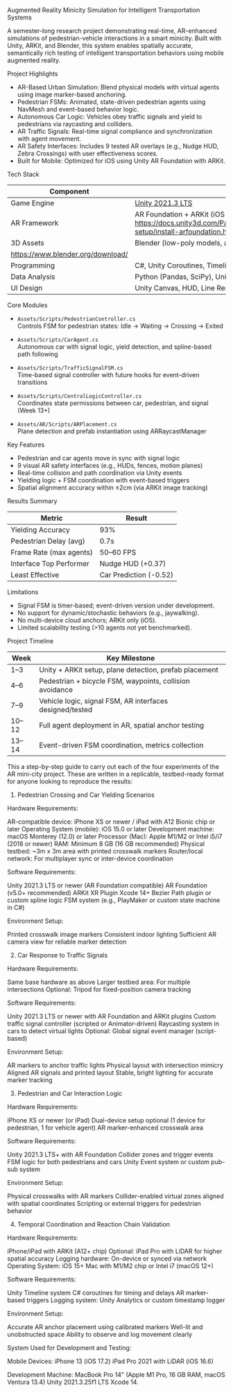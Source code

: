 Augmented Reality Minicity Simulation for Intelligent Transportation Systems

A semester-long research project demonstrating real-time, AR-enhanced simulations of pedestrian-vehicle interactions in a smart minicity. Built with Unity, ARKit, and Blender, this system enables spatially accurate, semantically rich testing of intelligent transportation behaviors using mobile augmented reality.

Project Highlights

- AR-Based Urban Simulation: Blend physical models with virtual agents using image marker-based anchoring.
- Pedestrian FSMs: Animated, state-driven pedestrian agents using NavMesh and event-based behavior logic.
- Autonomous Car Logic: Vehicles obey traffic signals and yield to pedestrians via raycasting and colliders.
- AR Traffic Signals: Real-time signal compliance and synchronization with agent movement.
- AR Safety Interfaces: Includes 9 tested AR overlays (e.g., Nudge HUD, Zebra Crossings) with user effectiveness scores.
- Built for Mobile: Optimized for iOS using Unity AR Foundation with ARKit.

Tech Stack

| Component       | Tool/Tech Used                      |
|----------------|--------------------------------------|
| Game Engine     | [Unity 2021.3 LTS](https://unity.com/releases/lts) |
| AR Framework    | AR Foundation + ARKit (iOS only)  https://docs.unity3d.com/Packages/com.unity.xr.arfoundation@5.0/manual/project-setup/install-arfoundation.html   |
| 3D Assets       | Blender (low-poly models, animations)
https://www.blender.org/download/|
| Programming     | C#, Unity Coroutines, Timeline       |
| Data Analysis   | Python (Pandas, SciPy), Unity Logs   |
| UI Design       | Unity Canvas, HUD, Line Renderer     |


Core Modules

- `Assets/Scripts/PedestrianController.cs`  
  Controls FSM for pedestrian states: Idle → Waiting → Crossing → Exited

- `Assets/Scripts/CarAgent.cs`  
  Autonomous car with signal logic, yield detection, and spline-based path following

- `Assets/Scripts/TrafficSignalFSM.cs`  
  Time-based signal controller with future hooks for event-driven transitions

- `Assets/Scripts/CentralLogicController.cs`  
  Coordinates state permissions between car, pedestrian, and signal (Week 13+)

- `Assets/AR/Scripts/ARPlacement.cs`  
  Plane detection and prefab instantiation using ARRaycastManager

Key Features

- Pedestrian and car agents move in sync with signal logic
- 9 visual AR safety interfaces (e.g., HUDs, fences, motion planes)
- Real-time collision and path coordination via Unity events
- Yielding logic + FSM coordination with event-based triggers
- Spatial alignment accuracy within ±2cm (via ARKit image tracking)

Results Summary

| Metric                   | Result             |
|--------------------------|--------------------|
| Yielding Accuracy        | 93%                |
| Pedestrian Delay (avg)   | 0.7s               |
| Frame Rate (max agents)  | 50–60 FPS          |
| Interface Top Performer  | Nudge HUD (+0.37)  |
| Least Effective          | Car Prediction (-0.52) |


Limitations

- Signal FSM is timer-based; event-driven version under development.
- No support for dynamic/stochastic behaviors (e.g., jaywalking).
- No multi-device cloud anchors; ARKit only (iOS).
- Limited scalability testing (>10 agents not yet benchmarked).

Project Timeline

| Week | Key Milestone |
|------|----------------|
| 1–3  | Unity + ARKit setup, plane detection, prefab placement |
| 4–6  | Pedestrian + bicycle FSM, waypoints, collision avoidance |
| 7–9  | Vehicle logic, signal FSM, AR interfaces designed/tested |
| 10–12| Full agent deployment in AR, spatial anchor testing |
| 13–14| Event-driven FSM coordination, metrics collection |


This a step-by-step guide to carry out each of the four experiments of the AR mini-city project. These are written in a replicable, testbed-ready format for anyone looking to reproduce the results:

1. Pedestrian Crossing and Car Yielding Scenarios

Hardware Requirements:

AR-compatible device: iPhone XS or newer / iPad with A12 Bionic chip or later
Operating System (mobile): iOS 15.0 or later
Development machine: macOS Monterey (12.0) or later
Processor (Mac): Apple M1/M2 or Intel i5/i7 (2018 or newer)
RAM: Minimum 8 GB (16 GB recommended)
Physical testbed: ~3m x 3m area with printed crosswalk markers
Router/local network: For multiplayer sync or inter-device coordination

Software Requirements:

Unity 2021.3 LTS or newer (AR Foundation compatible)
AR Foundation (v5.0+ recommended)
ARKit XR Plugin
Xcode 14+
Bezier Path plugin or custom spline logic
FSM system (e.g., PlayMaker or custom state machine in C#)

Environment Setup:

Printed crosswalk image markers
Consistent indoor lighting
Sufficient AR camera view for reliable marker detection

2. Car Response to Traffic Signals

Hardware Requirements:

Same base hardware as above
Larger testbed area: For multiple intersections
Optional: Tripod for fixed-position camera tracking

Software Requirements:

Unity 2021.3 LTS or newer with AR Foundation and ARKit plugins
Custom traffic signal controller (scripted or Animator-driven)
Raycasting system in cars to detect virtual lights
Optional: Global signal event manager (script-based)

Environment Setup:

AR markers to anchor traffic lights
Physical layout with intersection mimicry
Aligned AR signals and printed layout
Stable, bright lighting for accurate marker tracking

3. Pedestrian and Car Interaction Logic

Hardware Requirements:

iPhone XS or newer (or iPad)
Dual-device setup optional (1 device for pedestrian, 1 for vehicle agent)
AR marker-enhanced crosswalk area

Software Requirements:

Unity 2021.3 LTS+ with AR Foundation
Collider zones and trigger events
FSM logic for both pedestrians and cars
Unity Event system or custom pub-sub system

Environment Setup:

Physical crosswalks with AR markers
Collider-enabled virtual zones aligned with spatial coordinates
Scripting or external triggers for pedestrian behavior

4. Temporal Coordination and Reaction Chain Validation

Hardware Requirements:

iPhone/iPad with ARKit (A12+ chip)
Optional: iPad Pro with LiDAR for higher spatial accuracy
Logging hardware: On-device or synced via network
Operating System: iOS 15+
Mac with M1/M2 chip or Intel i7 (macOS 12+)

Software Requirements:

Unity Timeline system
C# coroutines for timing and delays
AR marker-based triggers
Logging system: Unity Analytics or custom timestamp logger

Environment Setup:

Accurate AR anchor placement using calibrated markers
Well-lit and unobstructed space
Ability to observe and log movement clearly

System Used for Development and Testing:

Mobile Devices:
iPhone 13 (iOS 17.2)
iPad Pro 2021 with LiDAR (iOS 16.6)

Development Machine:
MacBook Pro 14" (Apple M1 Pro, 16 GB RAM, macOS Ventura 13.4)
Unity 2021.3.25f1 LTS
Xcode 14.
